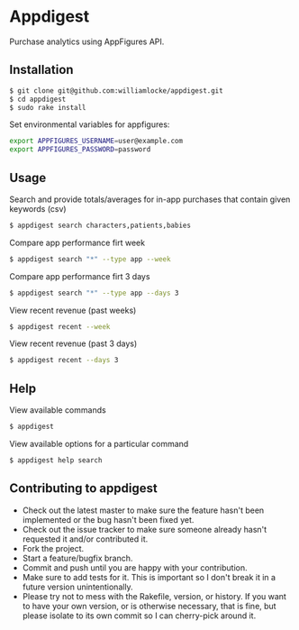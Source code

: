 Appdigest
=========

Purchase analytics using AppFigures API.



Installation
------------

~~~ sh
$ git clone git@github.com:williamlocke/appdigest.git
$ cd appdigest
$ sudo rake install
~~~

Set environmental variables for appfigures:
~~~ sh
export APPFIGURES_USERNAME=user@example.com
export APPFIGURES_PASSWORD=password
~~~


Usage
-----

Search and provide totals/averages for in-app purchases that contain given keywords (csv)
~~~ sh
$ appdigest search characters,patients,babies
~~~

Compare app performance firt week
~~~ sh
$ appdigest search "*" --type app --week
~~~

Compare app performance firt 3 days
~~~ sh
$ appdigest search "*" --type app --days 3
~~~

View recent revenue (past weeks)
~~~ sh
$ appdigest recent --week
~~~

View recent revenue (past 3 days)
~~~ sh
$ appdigest recent --days 3
~~~


Help
----

View available commands
~~~ sh
$ appdigest 
~~~

View available options for a particular command
~~~ sh
$ appdigest help search
~~~




Contributing to appdigest
-------------------------
* Check out the latest master to make sure the feature hasn't been implemented or the bug hasn't been fixed yet.
* Check out the issue tracker to make sure someone already hasn't requested it and/or contributed it.
* Fork the project.
* Start a feature/bugfix branch.
* Commit and push until you are happy with your contribution.
* Make sure to add tests for it. This is important so I don't break it in a future version unintentionally.
* Please try not to mess with the Rakefile, version, or history. If you want to have your own version, or is otherwise necessary, that is fine, but please isolate to its own commit so I can cherry-pick around it.

